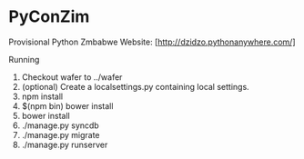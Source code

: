 # PyConZim
Provisional Python Zmbabwe Website: [http://dzidzo.pythonanywhere.com/]

Running

1. Checkout wafer to ../wafer
2. (optional) Create a localsettings.py containing local settings.
3. npm install
4. $(npm bin) bower install
5. bower install
6. ./manage.py syncdb
7. ./manage.py migrate
8. ./manage.py runserver
